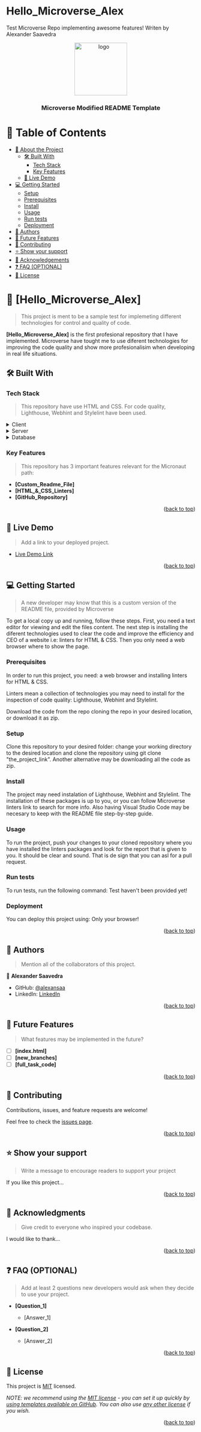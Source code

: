 # Hello_Microverse_Alex
Test Microverse Repo implementing awesome features! Writen by Alexander Saavedra

<a name="readme-top"></a>

<!--
HOW TO USE:
This is an example of how you may give instructions on setting up your project locally.

Modify this file to match your project and remove sections that don't apply.

REQUIRED SECTIONS:
- Table of Contents
- About the Project
  - Built With
  - Live Demo
- Getting Started
- Authors
- Future Features
- Contributing
- Show your support
- Acknowledgements
- License

OPTIONAL SECTIONS:
- FAQ

After you're finished please remove all the comments and instructions!
-->

<div align="center">
  <!-- You are encouraged to replace this logo with your own! Otherwise you can also remove it. -->
  <img src="Test_logo.png" alt="logo" width="140"  height="auto" />
  <br/>

  <h3><b>Microverse Modified README Template</b></h3>

</div>

<!-- TABLE OF CONTENTS -->

# 📗 Table of Contents

- [📖 About the Project](#about-project)
  - [🛠 Built With](#built-with)
    - [Tech Stack](#tech-stack)
    - [Key Features](#key-features)
  - [🚀 Live Demo](#live-demo)
- [💻 Getting Started](#getting-started)
  - [Setup](#setup)
  - [Prerequisites](#prerequisites)
  - [Install](#install)
  - [Usage](#usage)
  - [Run tests](#run-tests)
  - [Deployment](#deployment)
- [👥 Authors](#authors)
- [🔭 Future Features](#future-features)
- [🤝 Contributing](#contributing)
- [⭐️ Show your support](#support)
- [🙏 Acknowledgements](#acknowledgements)
- [❓ FAQ (OPTIONAL)](#faq)
- [📝 License](#license)

<!-- PROJECT DESCRIPTION -->

# 📖 [Hello_Microverse_Alex] <a name="about-project"></a>

> This project is ment to be a sample test for implemeting different technologies for control and quality of code.

**[Hello_Microverse_Alex]** is the first profesional repository that I have implemented. Microverse have tought me to use diferent technologies for improving the code quality and show more profesionalisim when developing in real life situations.

## 🛠 Built With <a name="built-with"></a>

### Tech Stack <a name="tech-stack"></a>

> This repository have use HTML and CSS. For code quality, Lighthouse, Webhint and Stylelint have been used.

<details>
  <summary>Client</summary>
  <ul>
    <li><a href="https://reactjs.org/">React.js</a></li>
  </ul>
</details>

<details>
  <summary>Server</summary>
  <ul>
    <li><a href="https://expressjs.com/">Express.js</a></li>
  </ul>
</details>

<details>
<summary>Database</summary>
  <ul>
    <li><a href="https://www.postgresql.org/">PostgreSQL</a></li>
  </ul>
</details>

<!-- Features -->

### Key Features <a name="key-features"></a>

> This repository has 3 important features relevant for the Micronaut path:

- **[Custom_Readme_File]**
- **[HTML_&_CSS_Linters]**
- **[GitHub_Repository]**

<p align="right">(<a href="#readme-top">back to top</a>)</p>

<!-- LIVE DEMO -->

## 🚀 Live Demo <a name="live-demo"></a>

> Add a link to your deployed project.

- [Live Demo Link](https://google.com)

<p align="right">(<a href="#readme-top">back to top</a>)</p>

<!-- GETTING STARTED -->

## 💻 Getting Started <a name="getting-started"></a>

> A new developer may know that this is a custom version of the README file, provided by Microverse

To get a local copy up and running, follow these steps. First, you need a text editor for viewing and edit the files content. The next step is installing the diferent technologies used to clear the code and improve the efficiency and CEO of a website i.e: linters for HTML & CSS. Then you only need a web browser where to show the page.

### Prerequisites

In order to run this project, you need: a web browser and installing linters for HTML & CSS.

Linters mean a collection of technologies you may need to install for the inspection of code quality: Lighthouse, Webhint and Stylelint.

Download the code from the repo cloning the repo in your desired location, or download it as zip.



<!--
Example command:

```sh
 gem install rails
```
 -->

### Setup

Clone this repository to your desired folder: change your working directory to the desired location and clone the repository using git clone "the_project_link". Another alternative may be downloading all the code as zip.



<!--
Example commands:

```sh
  cd my-folder
  git clone git@github.com:myaccount/my-project.git
```
--->

### Install

The project may need instalation of Lighthouse, Webhint and Stylelint. The installation of these packages is up to you, or you can follow Microverse linters link to search for more info. Also having Visual Studio Code may be necesary to keep with the README file step-by-step guide.

<!--
Example command:

```sh
  cd my-project
  gem install
```
--->

### Usage

To run the project, push your changes to your cloned repository where you have installed the linters packages and look for the report that is given to you. It should be clear and sound. That is de sign that you can asl for a pull request.

<!--
Example command:

```sh
  rails server
```
--->

### Run tests

To run tests, run the following command: Test haven't been provided yet!

<!--
Example command:

```sh
  bin/rails test test/models/article_test.rb
```
--->

### Deployment

You can deploy this project using: Only your browser!

<!--
Example:

```sh

```
 -->

<p align="right">(<a href="#readme-top">back to top</a>)</p>

<!-- AUTHORS -->

## 👥 Authors <a name="authors"></a>

> Mention all of the collaborators of this project.

👤 **Alexander Saavedra**

- GitHub: [@alexansaa](https://github.com/alexansaa)
- LinkedIn: [LinkedIn](https://www.linkedin.com/in/alexander-saavedra-2803b1b6/)

<p align="right">(<a href="#readme-top">back to top</a>)</p>

<!-- FUTURE FEATURES -->

## 🔭 Future Features <a name="future-features"></a>

> What features may be implemented in the future?

- [ ] **[index.html]**
- [ ] **[new_branches]**
- [ ] **[full_task_code]**

<p align="right">(<a href="#readme-top">back to top</a>)</p>

<!-- CONTRIBUTING -->

## 🤝 Contributing <a name="contributing"></a>

Contributions, issues, and feature requests are welcome!

Feel free to check the [issues page](../../issues/).

<p align="right">(<a href="#readme-top">back to top</a>)</p>

<!-- SUPPORT -->

## ⭐️ Show your support <a name="support"></a>

> Write a message to encourage readers to support your project

If you like this project...

<p align="right">(<a href="#readme-top">back to top</a>)</p>

<!-- ACKNOWLEDGEMENTS -->

## 🙏 Acknowledgments <a name="acknowledgements"></a>

> Give credit to everyone who inspired your codebase.

I would like to thank...

<p align="right">(<a href="#readme-top">back to top</a>)</p>

<!-- FAQ (optional) -->

## ❓ FAQ (OPTIONAL) <a name="faq"></a>

> Add at least 2 questions new developers would ask when they decide to use your project.

- **[Question_1]**

  - [Answer_1]

- **[Question_2]**

  - [Answer_2]

<p align="right">(<a href="#readme-top">back to top</a>)</p>

<!-- LICENSE -->

## 📝 License <a name="license"></a>

This project is [MIT](./LICENSE) licensed.

_NOTE: we recommend using the [MIT license](https://choosealicense.com/licenses/mit/) - you can set it up quickly by [using templates available on GitHub](https://docs.github.com/en/communities/setting-up-your-project-for-healthy-contributions/adding-a-license-to-a-repository). You can also use [any other license](https://choosealicense.com/licenses/) if you wish._

<p align="right">(<a href="#readme-top">back to top</a>)</p>

